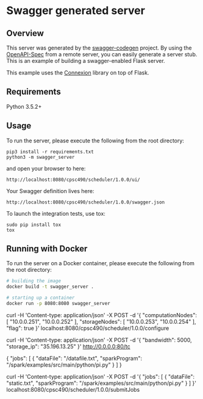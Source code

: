 # Swagger generated server

## Overview
This server was generated by the [swagger-codegen](https://github.com/swagger-api/swagger-codegen) project. By using the
[OpenAPI-Spec](https://github.com/swagger-api/swagger-core/wiki) from a remote server, you can easily generate a server stub.  This
is an example of building a swagger-enabled Flask server.

This example uses the [Connexion](https://github.com/zalando/connexion) library on top of Flask.

## Requirements
Python 3.5.2+

## Usage
To run the server, please execute the following from the root directory:

```
pip3 install -r requirements.txt
python3 -m swagger_server
```

and open your browser to here:

```
http://localhost:8080/cpsc490/scheduler/1.0.0/ui/
```

Your Swagger definition lives here:

```
http://localhost:8080/cpsc490/scheduler/1.0.0/swagger.json
```

To launch the integration tests, use tox:
```
sudo pip install tox
tox
```

## Running with Docker

To run the server on a Docker container, please execute the following from the root directory:

```bash
# building the image
docker build -t swagger_server .

# starting up a container
docker run -p 8080:8080 swagger_server
```

curl -H 'Content-type: application/json' -X POST -d '{
  "computationNodes": [
    "10.0.0.251",
    "10.0.0.252"
  ],
  "storageNodes": [
    "10.0.0.253",
    "10.0.0.254"
  ],
  "flag": true
}' localhost:8080/cpsc490/scheduler/1.0.0/configure


curl -H 'Content-type: application/json' -X POST -d '{
  "bandwidth": 5000,
  "storage_ip": "35.196.13.25"
}' http://0.0.0.0:80/tc

{
  "jobs": [
    {
      "dataFile": "/datafile.txt",
      "sparkProgram": "/spark/examples/src/main/python/pi.py"
    }
  ]
}

curl -H 'Content-type: application/json' -X POST -d '{
  "jobs": [
    {
      "dataFile": "static.txt",
      "sparkProgram": "/spark/examples/src/main/python/pi.py"
    }
  ]
}' localhost:8080/cpsc490/scheduler/1.0.0/submitJobs

